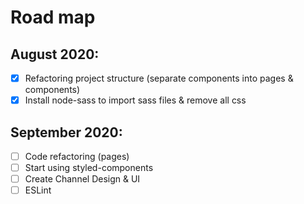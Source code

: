 # Road map
## August 2020:
- [x] Refactoring project structure (separate components into pages & components)
- [x] Install node-sass to import sass files & remove all css 
## September 2020:
- [ ] Code refactoring (pages)
- [ ] Start using styled-components
- [ ] Create Channel Design & UI
- [ ] ESLint
